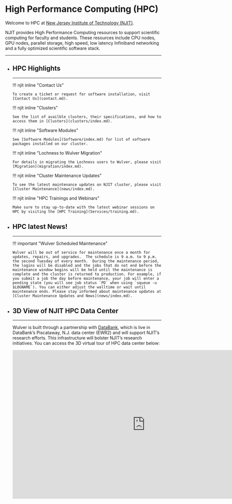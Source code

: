 # High Performance Computing (HPC)

Welcome to HPC at [New Jersey Institute of Technology (NJIT)](https://www.njit.edu).

NJIT provides High Performance Computing resources to support scientific computing for faculty and students. These resources include CPU nodes, GPU nodes, parallel storage, high speed, low latency Infiniband networking and a fully optimized scientific software stack.

---

<div class="grid cards" markdown>

-   ## HPC Highlights

    ---

    !!! njit inline "Contact Us"

        To create a ticket or request for software installation, visit [Contact Us](contact.md).

    !!! njit inline "Clusters"

        See the list of availble clusters, their specifications, and how to access them in [Clusters](clusters/index.md).

    !!! njit inline "Software Modules"

        See [Software Modules](Software/index.md) for list of software packages installed on our cluster.

    !!! njit inline "Lochness to Wulver Migration"
        
        For details in migrating the Lochness users to Wulver, please visit [Migration](migration/index.md).

    !!! njit inline "Cluster Maintenance Updates"
        
        To see the latest maintenance updates on NJIT cluster, please visit [Cluster Maintenance](news/index.md).

    !!! njit inline "HPC Trainings and Webinars"
        
        Make sure to stay up-to-date with the latest webinar sessions on HPC by visiting the [HPC Training](Services/training.md).
</div>

<div class="grid cards" markdown>

-   ## HPC latest News!

    ---

    !!! important "Wulver Scheduled Maintenance"
        
        Wulver will be out of service for maintenance once a month for updates, repairs, and upgrades.  The schedule is 9 a.m. to 9 p.m. the second Tuesday of every month.  During the maintenance period, the logins will be disabled and the jobs that do not end before the maintenance window begins will be held until the maintenance is complete and the cluster is returned to production. For example, if you submit a job the day before maintenance, your job will enter a pending state (you will see job status `PD` when using `squeue -u $LOGNAME`). You can either adjust the walltime or wait until maintenance ends. Please stay informed about maintenance updates at [Cluster Maintenance Updates and News](news/index.md).

-   ## 3D View of NJIT HPC Data Center

    ---

    Wulver is built through a partnership with [DataBank](https://www.databank.com/), which is live in DataBank’s Piscataway, N.J. data center (EWR2) and will support NJIT’s research efforts. This infrastructure will bolster NJIT’s research initiatives. You can access the 3D virtual tour of HPC data center below:

    <iframe width='853' height='480' src='https://my.matterport.com/show/?m=KgYz67s8YoM' frameborder='0' allowfullscreen allow='xr-spatial-tracking'></iframe>
</div>